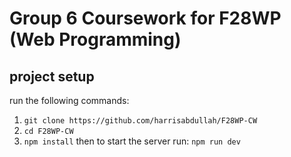 # Group 6 Coursework for F28WP (Web Programming)

## project setup
run the following commands:
1. `git clone https://github.com/harrisabdullah/F28WP-CW`
2. `cd F28WP-CW`
3. `npm install`
then to start the server run:
`npm run dev`

